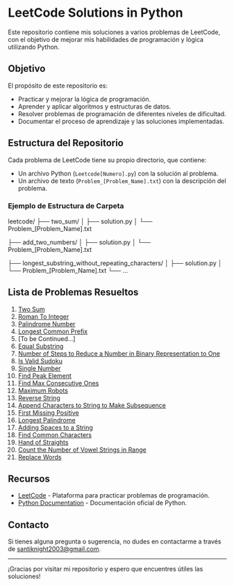 # LeetCode Solutions in Python

Este repositorio contiene mis soluciones a varios problemas de LeetCode, con el objetivo de mejorar mis habilidades de programación y lógica utilizando Python.

## Objetivo

El propósito de este repositorio es:
- Practicar y mejorar la lógica de programación.
- Aprender y aplicar algoritmos y estructuras de datos.
- Resolver problemas de programación de diferentes niveles de dificultad.
- Documentar el proceso de aprendizaje y las soluciones implementadas.

## Estructura del Repositorio

Cada problema de LeetCode tiene su propio directorio, que contiene:
- Un archivo Python (`Leetcode[Numero].py`) con la solución al problema.
- Un archivo de texto (`Problem_[Problem_Name].txt`) con la descripción del problema.

### Ejemplo de Estructura de Carpeta

leetcode/
├── two_sum/
│ ├── solution.py
│ └── Problem_[Problem_Name].txt

├── add_two_numbers/
│ ├── solution.py
│ └── Problem_[Problem_Name].txt

├── longest_substring_without_repeating_characters/
│ ├── solution.py
│ └── Problem_[Problem_Name].txt
└── ...

## Lista de Problemas Resueltos

1. [Two Sum](leetcode.com/problems/two-sum)
2. [Roman To Integer](leetcode.com/problems/roman-to-integer)
3. [Palindrome Number](leetcode.com/problems/palindrome-number)
4. [Longest Common Prefix](leetcode.com/problems/longest-common-prefix)
5. [To be Continued...]
6. [Equal Substring](leetcode.com/problems/get-equal-substrings-within-budget)
7. [Number of Steps to Reduce a Number in Binary Representation to One](leetcode.com/problems/number-of-steps-to-reduce-a-number-in-binary-representation-to-one)
8. [Is Valid Sudoku](leetcode.com/problems/valid-sudoku)
9. [Single Number](leetcode.com/problems/single-number-iii)
10. [Find Peak Element](leetcode.com/problems/find-peak-element)
11. [Find Max Consecutive Ones](leetcode.com/problems/max-consecutive-ones)
12. [Maximum Robots](leetcode.com/problems/maximum-number-of-robots-within-budget)
13. [Reverse String](leetcode.com/problems/reverse-string)
14. [Append Characters to String to Make Subsequence](leetcode.com/problems/append-characters-to-string-to-make-subsequence)
15. [First Missing Positive](leetcode.com/problems/first-missing-positive)
16. [Longest Palindrome](leetcode.com/problems/longest-palindrome)
17. [Adding Spaces to a String](leetcode.com/problems/adding-spaces-to-a-string)
18. [Find Common Characters](leetcode.com/problems/find-common-characters)
19. [Hand of Straights](leetcode.com/problems/hand-of-straights)
20. [Count the Number of Vowel Strings in Range](leetcode.com/problems/count-the-number-of-vowel-strings-in-range)
21. [Replace Words](leetcode.com/problems/replace-words)

## Recursos

- [LeetCode](https://leetcode.com/) - Plataforma para practicar problemas de programación.
- [Python Documentation](https://docs.python.org/3/) - Documentación oficial de Python.

## Contacto

Si tienes alguna pregunta o sugerencia, no dudes en contactarme a través de [santiknight2003@gmail.com](mailto:santiknight2003@gmail.com).

---

¡Gracias por visitar mi repositorio y espero que encuentres útiles las soluciones!
